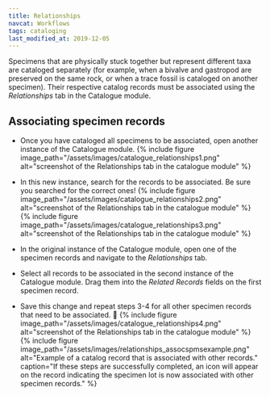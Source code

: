 ```yaml
---
title: Relationships
navcat: Workflows
tags: cataloging
last_modified_at: 2019-12-05
---
```


Specimens that are physically stuck together but represent different taxa are cataloged separately (for example, when a bivalve and gastropod are preserved on the same rock, or when a trace fossil is cataloged on another specimen). Their respective catalog records must be associated using the *Relationships* tab in the Catalogue module.

## Associating specimen records

* Once you have cataloged all specimens to be associated, open another instance of the Catalogue module.
{% include figure image_path="/assets/images/catalogue_relationships1.png" alt="screenshot of the Relationships tab in the catalogue module" %}

* In this new instance, search for the records to be associated. Be sure you searched for the correct ones!
{% include figure image_path="/assets/images/catalogue_relationships2.png" alt="screenshot of the Relationships tab in the catalogue module" %}
{% include figure image_path="/assets/images/catalogue_relationships3.png" alt="screenshot of the Relationships tab in the catalogue module" %}

* In the original instance of the Catalogue module, open one of the specimen records and navigate to the *Relationships* tab.
* Select all records to be associated in the second instance of the Catalogue module. Drag them into the *Related Records* fields on the first specimen record.
* Save this change and repeat steps 3-4 for all other specimen records that need to be associated. :repeat:
{% include figure image_path="/assets/images/catalogue_relationships4.png" alt="screenshot of the Relationships tab in the catalogue module" %}
{% include figure image_path="/assets/images/relationships_assocspmsexample.png" alt="Example of a catalog record that is associated with other records." caption="If these steps are successfully completed, an icon will appear on the record indicating the specimen lot is now associated with other specimen records." %}
